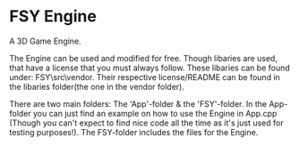 # FSY Engine
 A 3D Game Engine.

The Engine can be used and modified for free.
Though libaries are used, that have a license that you must always follow.
These libaries can be found under: FSY\src\vendor. Their respective license/README
can be found in the libaries folder(the one in the vendor folder).

There are two main folders: The 'App'-folder & the 'FSY'-folder.
In the App-folder you can just find an example on how to use the Engine in App.cpp
(Though you can't expect to find nice code all the time as it's just used for testing
purposes!).
The FSY-folder includes the files for the Engine.